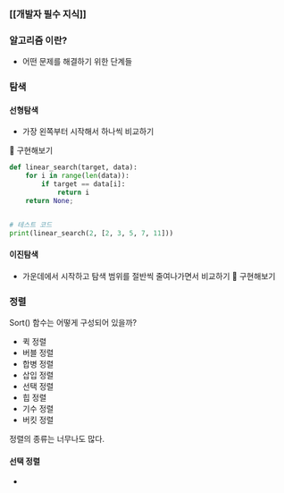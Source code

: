 ### [[개발자 필수 지식]]
### 알고리즘 이란? 
- 어떤 문제를 해결하기 위한 단계들

### 탐색
#### 선형탐색
- 가장 왼쪽부터 시작해서 하나씩 비교하기

📌 구현해보기
```python
def linear_search(target, data):
    for i in range(len(data)):
        if target == data[i]:
            return i
    return None;


# 테스트 코드
print(linear_search(2, [2, 3, 5, 7, 11]))
```
#### 이진탐색
- 가운데에서 시작하고 탐색 범위를 절반씩 줄여나가면서 비교하기
📌 구현해보기

### 정렬

Sort() 함수는 어떻게 구성되어 있을까?

- 퀵 정렬
- 버블 정렬
- 합병 정렬
- 삽입 정렬
- 선택 정렬
- 힙 정렬
- 기수 정렬
- 버킷 정렬

정렬의 종류는 너무나도 많다.

#### 선택 정렬
- 